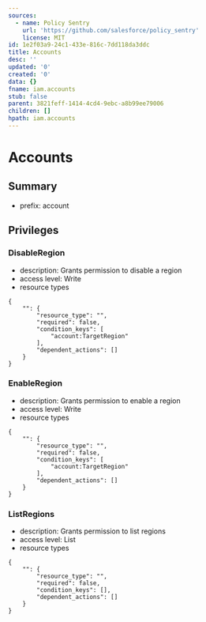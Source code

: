 ```yaml
---
sources:
  - name: Policy Sentry
    url: 'https://github.com/salesforce/policy_sentry'
    license: MIT
id: 1e2f03a9-24c1-433e-816c-7dd118da3ddc
title: Accounts
desc: ''
updated: '0'
created: '0'
data: {}
fname: iam.accounts
stub: false
parent: 3821feff-1414-4cd4-9ebc-a8b99ee79006
children: []
hpath: iam.accounts
---
```

# Accounts

## Summary

- prefix: account

## Privileges

### DisableRegion

- description: Grants permission to disable a region
- access level: Write
- resource types

```
{
    "": {
        "resource_type": "",
        "required": false,
        "condition_keys": [
            "account:TargetRegion"
        ],
        "dependent_actions": []
    }
}
```

### EnableRegion

- description: Grants permission to enable a region
- access level: Write
- resource types

```
{
    "": {
        "resource_type": "",
        "required": false,
        "condition_keys": [
            "account:TargetRegion"
        ],
        "dependent_actions": []
    }
}
```

### ListRegions

- description: Grants permission to list regions
- access level: List
- resource types

```
{
    "": {
        "resource_type": "",
        "required": false,
        "condition_keys": [],
        "dependent_actions": []
    }
}
```
